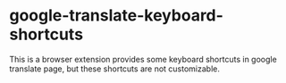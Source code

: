 # google-translate-keyboard-shortcuts
This is a browser extension provides some keyboard shortcuts in google translate page, but these shortcuts are not customizable.
